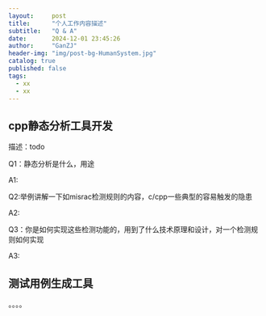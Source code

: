 ```yaml
---
layout:     post
title:      "个人工作内容描述"
subtitle:   "Q & A"
date:       2024-12-01 23:45:26
author:     "GanZJ"
header-img: "img/post-bg-HumanSystem.jpg"
catalog: true
published: false
tags:
  - xx
  - xx
---
```


## cpp静态分析工具开发

描述：todo

Q1：静态分析是什么，用途

A1:

Q2:举例讲解一下如misrac检测规则的内容，c/cpp一些典型的容易触发的隐患

A2:

Q3：你是如何实现这些检测功能的，用到了什么技术原理和设计，对一个检测规则如何实现

A3:

## 测试用例生成工具

。。。。

